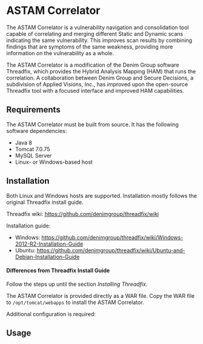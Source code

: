 # ASTAM Correlator

The ASTAM Correlator is a vulnerability navigation and consolidation tool capable of correlating
and merging different Static and Dynamic scans indicating the same vulnerability. This improves
scan results by combining findings that are symptoms of the same weakness, providing more
information on the vulnerability as a whole.

The ASTAM Correlator is a modification of the Denim Group software Threadfix, which provides the Hybrid
Analysis Mapping (HAM) that runs the correlation. A collaboration between Denim Group and Secure
Decisions, a subdivision of Applied Visions, Inc., has improved upon the open-source Threadfix tool
with a focused interface and improved HAM capabilities.



## Requirements

The ASTAM Correlator must be built from source. It has the following software dependencies:

- Java 8
- Tomcat 7.0.75
- MySQL Server
- Linux- or Windows-based host

## Installation

Both Linux and Windows hosts are supported. Installation mostly follows the original Threadfix install guide.

Threadfix wiki: https://github.com/denimgroup/threadfix/wiki

Installation guide:
- Windows: https://github.com/denimgroup/threadfix/wiki/Windows-2012-R2-Installation-Guide
- Ubuntu: https://github.com/denimgroup/threadfix/wiki/Ubuntu-and-Debian-Installation-Guide

#### Differences from Threadfix Install Guide

Follow the steps up until the section _Installing Threadfix_.

The ASTAM Correlator is provided directly as a WAR file. Copy the WAR file to `/opt/tomcat/webapps` to install
the ASTAM Correlator.

Additional configuration is required:




## Usage

